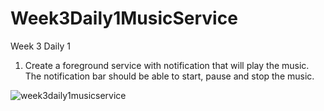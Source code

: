 # Week3Daily1MusicService

Week 3 Daily 1

1. Create a foreground service with notification that will play the music. 
The notification bar should be able to start, pause and stop the music.

![week3daily1musicservice](https://user-images.githubusercontent.com/10855748/51518360-940e5c80-1deb-11e9-9d02-3fb6b19e8ad6.png)
